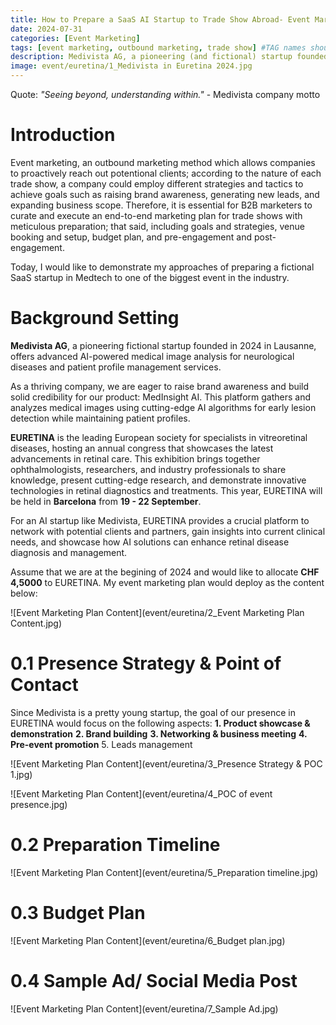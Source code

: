 ```yaml
---
title: How to Prepare a SaaS AI Startup to Trade Show Abroad- Event Marketing Plan Demonstration for a Fictional AI Medtech Startup Based in Switzerland
date: 2024-07-31
categories: [Event Marketing]
tags: [event marketing, outbound marketing, trade show] #TAG names should always be lowercase
description: Medivista AG, a pioneering (and fictional) startup founded in 2024 in Lausanne, specializes in cutting-edge AI-powered medical image analysis and patient profile management services. As a B2B Event Manager, I’ll showcase my strategies at Euretina 2024 to amplify our presence in the ophthalmology sector, detailing our meticulous event marketing management plan to ensure a powerful impact.
image: event/euretina/1_Medivista in Euretina 2024.jpg
---
```


Quote: *"Seeing beyond, understanding within."* - Medivista company motto

# Introduction

Event marketing, an outbound marketing method which allows companies to proactively reach out potentional clients; according to the nature of each trade show, a company could employ different strategies and tactics to achieve goals such as raising brand awareness, generating new leads, and expanding business scope. Therefore, it is essential for B2B marketers to curate and execute an end-to-end marketing plan for trade shows with meticulous preparation; that said, including goals and strategies, venue booking and setup, budget plan, and pre-engagement and post-engagement.

Today, I would like to demonstrate my approaches of preparing a fictional SaaS startup in Medtech to one of the biggest event in the industry.

# Background Setting

**Medivista AG**, a pioneering fictional startup founded in 2024 in Lausanne, offers advanced AI-powered medical image analysis for neurological diseases and patient profile management services.

As a thriving company, we are eager to raise brand awareness and build solid credibility for our product: MedInsight AI. This platform gathers and analyzes medical images using cutting-edge AI algorithms for early lesion detection while maintaining patient profiles.

**EURETINA** is the leading European society for specialists in vitreoretinal diseases, hosting an annual congress that showcases the latest advancements in retinal care. This exhibition brings together ophthalmologists, researchers, and industry professionals to share knowledge, present cutting-edge research, and demonstrate innovative technologies in retinal diagnostics and treatments. This year, EURETINA will be held in **Barcelona** from **19 - 22 September**.

For an AI startup like Medivista, EURETINA provides a crucial platform to network with potential clients and partners, gain insights into current clinical needs, and showcase how AI solutions can enhance retinal disease diagnosis and management.

Assume that we are at the begining of 2024 and would like to allocate **CHF 4,5000** to EURETINA. My event marketing plan would deploy as the content below:

![Event Marketing Plan Content](event/euretina/2_Event Marketing Plan Content.jpg)

# 0.1 Presence Strategy & Point of Contact
Since Medivista is a pretty young startup, the goal of our presence in EURETINA would focus on the following aspects:
	**1. Product showcase & demonstration**
	**2. Brand building**
	**3. Networking & business meeting**
	**4. Pre-event promotion**
	5. Leads management


![Event Marketing Plan Content](event/euretina/3_Presence Strategy & POC 1.jpg)

![Event Marketing Plan Content](event/euretina/4_POC of event presence.jpg)

# 0.2 Preparation Timeline

![Event Marketing Plan Content](event/euretina/5_Preparation timeline.jpg)

# 0.3 Budget Plan

![Event Marketing Plan Content](event/euretina/6_Budget plan.jpg)

# 0.4 Sample Ad/ Social Media Post

![Event Marketing Plan Content](event/euretina/7_Sample Ad.jpg)

